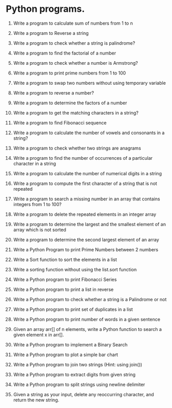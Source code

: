 # Python programs.

1. Write a program to calculate sum of numbers from 1 to n
2. Write a program to Reverse a string
3. Write a program to check whether a string is palindrome?
4. Write a program to find the factorial of a number
5. Write a program to check whether a number is Armstrong?
6. Write a program to print prime numbers from 1 to 100
7. Write a program to swap two numbers without using temporary variable
8. Write a program to reverse a number?
9. Write a program to determine the factors of a number
10. Write a program to get the matching characters in a string?

11. Write a program to find Fibonacci sequence
12. Write a program to calculate the number of vowels and consonants in a string?
13. Write a program to check whether two strings are anagrams
14. Write a program to find the number of occurrences of a particular character in a string
15. Write a program to calculate the number of numerical digits in a string
16. Write a program to compute the first character of a string that is not repeated
17. Write a program to search a missing number in an array that contains integers from 1 to 100?
18. Write a program to delete the repeated elements in an integer array
19. Write a program to determine the largest and the smallest element of an array which is not sorted
20. Write a program to determine the second largest element of an array


1. Write a Python Program to print Prime Numbers between 2 numbers
2. Write a Sort function to sort the elements in a list
3. Write a sorting function without using the list.sort function
4. Write a Python program to print Fibonacci Series
5. Write a Python program to print a list in reverse
6. Write a Python program to check whether a string is a Palindrome or not 
7. Write a Python program to print set of duplicates in a list
8. Write a Python program to print number of words in a given sentence
9. Given an array arr[] of n elements, write a Python function to search a given element x in arr[].
10. Write a Python program to implement a Binary Search
11. Write a Python program to plot a simple bar chart
12. Write a Python program to join two strings (Hint: using join())
13. Write a Python program to extract digits from given string
14. Write a Python program to split strings using newline delimiter
15. Given a string as your input, delete any reoccurring character, and return the new string.
